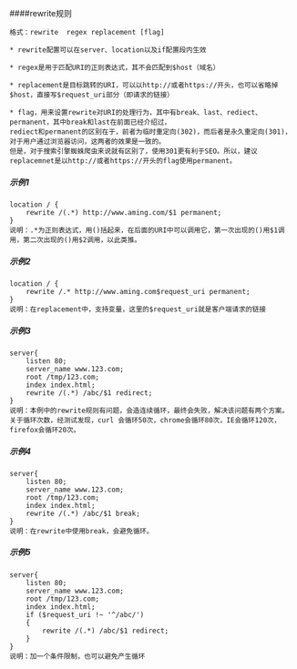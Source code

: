 ####rewrite规则

    格式：rewrite  regex replacement [flag] 
    
    * rewrite配置可以在server、location以及if配置段内生效
    
    * regex是用于匹配URI的正则表达式，其不会匹配到$host（域名）
    
    * replacement是目标跳转的URI，可以以http://或者https://开头，也可以省略掉$host，直接写$request_uri部分（即请求的链接）
    
    * flag，用来设置rewrite对URI的处理行为，其中有break、last、rediect、permanent，其中break和last在前面已经介绍过，
    rediect和permanent的区别在于，前者为临时重定向(302)，而后者是永久重定向(301)，对于用户通过浏览器访问，这两者的效果是一致的。
    但是，对于搜索引擎蜘蛛爬虫来说就有区别了，使用301更有利于SEO。所以，建议replacemnet是以http://或者https://开头的flag使用permanent。
    
#####     示例1

    location / {
        rewrite /(.*) http://www.aming.com/$1 permanent;
    }
    说明：.*为正则表达式，用()括起来，在后面的URI中可以调用它，第一次出现的()用$1调用，第二次出现的()用$2调用，以此类推。
    
#####     示例2

    location / {
        rewrite /.* http://www.aming.com$request_uri permanent;
    }
    说明：在replacement中，支持变量，这里的$request_uri就是客户端请求的链接
    
#####     示例3

    server{
        listen 80;
        server_name www.123.com;
        root /tmp/123.com;
        index index.html;
        rewrite /(.*) /abc/$1 redirect;
    }
    说明：本例中的rewrite规则有问题，会造连续循环，最终会失败，解决该问题有两个方案。
    关于循环次数，经测试发现，curl 会循环50次，chrome会循环80次，IE会循环120次，firefox会循环20次。

#####     示例4

    server{
        listen 80;
        server_name www.123.com;
        root /tmp/123.com;
        index index.html;
        rewrite /(.*) /abc/$1 break;
    }
    说明：在rewrite中使用break，会避免循环。
    
#####     示例5

    server{
        listen 80;
        server_name www.123.com;
        root /tmp/123.com;
        index index.html;
        if ($request_uri !~ '^/abc/')
        {
            rewrite /(.*) /abc/$1 redirect;
        }
    }
    说明：加一个条件限制，也可以避免产生循环